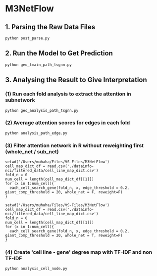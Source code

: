 # M3NetFlow

## 1. Parsing the Raw Data Files
```
python post_parse.py
```

## 2. Run the Model to Get Prediction
```
python geo_tmain_path_tsgnn.py
```

## 3. Analysing the Result to Give Interpretation
### (1) Run each fold analysis to extract the attention in subnetwork
```
python geo_analysis_path_tsgnn.py
```

### (2) Average attention scores for edges in each fold
```
python analysis_path_edge.py
```

### (3) Filter attention network in R without reweighting first (whole_net / sub_net)
```
setwd('/Users/muhaha/Files/VS-Files/M3NetFlow')
cell_map_dict_df = read.csv('./datainfo-nci/filtered_data/cell_line_map_dict.csv')
fold_n = 0
num_cell = length(cell_map_dict_df[[1]])
for (x in 1:num_cell){
  each_cell_search_gene(fold_n, x, edge_threshold = 0.2, giant_comp_threshold = 20, whole_net = F, reweight=F)
}
```

```
setwd('/Users/muhaha/Files/VS-Files/M3NetFlow')
cell_map_dict_df = read.csv('./datainfo-nci/filtered_data/cell_line_map_dict.csv')
fold_n = 0
num_cell = length(cell_map_dict_df[[1]])
for (x in 1:num_cell){
  each_cell_search_gene(fold_n, x, edge_threshold = 0.2, giant_comp_threshold = 20, whole_net = T, reweight=F)
}
```

### (4) Create 'cell line - gene' degree map with TF-IDF and non TF-IDF
```
python analysis_cell_node.py
```

```

```

